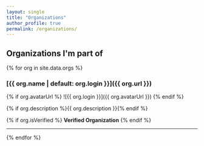 ```yaml
---
layout: single
title: "Organizations"
author_profile: true
permalink: /organizations/
---
```


## Organizations I'm part of

{% for org in site.data.orgs %}
### [{{ org.name | default: org.login }}]({{ org.url }})

{% if org.avatarUrl %}
![{{ org.login }}]({{ org.avatarUrl }})
{% endif %}

{% if org.description %}{{ org.description }}{% endif %}

{% if org.isVerified %}
**Verified Organization**
{% endif %}

---

{% endfor %}
